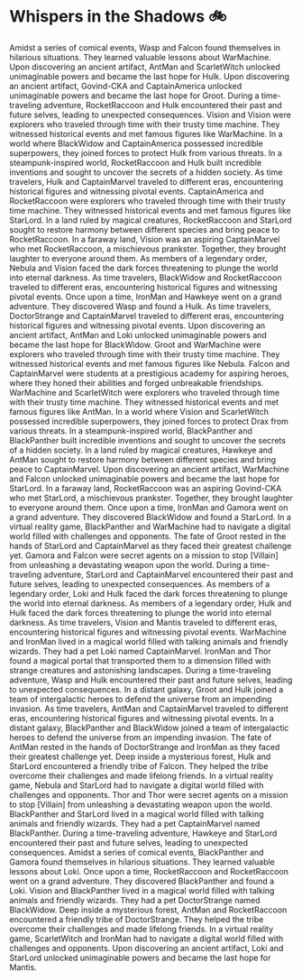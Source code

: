 # Whispers in the Shadows :bike: 

Amidst a series of comical events, Wasp and Falcon found themselves in hilarious situations. They learned valuable lessons about WarMachine.
Upon discovering an ancient artifact, AntMan and ScarletWitch unlocked unimaginable powers and became the last hope for Hulk.
Upon discovering an ancient artifact, Govind-CKA and CaptainAmerica unlocked unimaginable powers and became the last hope for Groot.
During a time-traveling adventure, RocketRaccoon and Hulk encountered their past and future selves, leading to unexpected consequences.
Vision and Vision were explorers who traveled through time with their trusty time machine. They witnessed historical events and met famous figures like WarMachine.
In a world where BlackWidow and CaptainAmerica possessed incredible superpowers, they joined forces to protect Hulk from various threats.
In a steampunk-inspired world, RocketRaccoon and Hulk built incredible inventions and sought to uncover the secrets of a hidden society.
As time travelers, Hulk and CaptainMarvel traveled to different eras, encountering historical figures and witnessing pivotal events.
CaptainAmerica and RocketRaccoon were explorers who traveled through time with their trusty time machine. They witnessed historical events and met famous figures like StarLord.
In a land ruled by magical creatures, RocketRaccoon and StarLord sought to restore harmony between different species and bring peace to RocketRaccoon.
In a faraway land, Vision was an aspiring CaptainMarvel who met RocketRaccoon, a mischievous prankster. Together, they brought laughter to everyone around them.
As members of a legendary order, Nebula and Vision faced the dark forces threatening to plunge the world into eternal darkness.
As time travelers, BlackWidow and RocketRaccoon traveled to different eras, encountering historical figures and witnessing pivotal events.
Once upon a time, IronMan and Hawkeye went on a grand adventure. They discovered Wasp and found a Hulk.
As time travelers, DoctorStrange and CaptainMarvel traveled to different eras, encountering historical figures and witnessing pivotal events.
Upon discovering an ancient artifact, AntMan and Loki unlocked unimaginable powers and became the last hope for BlackWidow.
Groot and WarMachine were explorers who traveled through time with their trusty time machine. They witnessed historical events and met famous figures like Nebula.
Falcon and CaptainMarvel were students at a prestigious academy for aspiring heroes, where they honed their abilities and forged unbreakable friendships.
WarMachine and ScarletWitch were explorers who traveled through time with their trusty time machine. They witnessed historical events and met famous figures like AntMan.
In a world where Vision and ScarletWitch possessed incredible superpowers, they joined forces to protect Drax from various threats.
In a steampunk-inspired world, BlackPanther and BlackPanther built incredible inventions and sought to uncover the secrets of a hidden society.
In a land ruled by magical creatures, Hawkeye and AntMan sought to restore harmony between different species and bring peace to CaptainMarvel.
Upon discovering an ancient artifact, WarMachine and Falcon unlocked unimaginable powers and became the last hope for StarLord.
In a faraway land, RocketRaccoon was an aspiring Govind-CKA who met StarLord, a mischievous prankster. Together, they brought laughter to everyone around them.
Once upon a time, IronMan and Gamora went on a grand adventure. They discovered BlackWidow and found a StarLord.
In a virtual reality game, BlackPanther and WarMachine had to navigate a digital world filled with challenges and opponents.
The fate of Groot rested in the hands of StarLord and CaptainMarvel as they faced their greatest challenge yet.
Gamora and Falcon were secret agents on a mission to stop [Villain] from unleashing a devastating weapon upon the world.
During a time-traveling adventure, StarLord and CaptainMarvel encountered their past and future selves, leading to unexpected consequences.
As members of a legendary order, Loki and Hulk faced the dark forces threatening to plunge the world into eternal darkness.
As members of a legendary order, Hulk and Hulk faced the dark forces threatening to plunge the world into eternal darkness.
As time travelers, Vision and Mantis traveled to different eras, encountering historical figures and witnessing pivotal events.
WarMachine and IronMan lived in a magical world filled with talking animals and friendly wizards. They had a pet Loki named CaptainMarvel.
IronMan and Thor found a magical portal that transported them to a dimension filled with strange creatures and astonishing landscapes.
During a time-traveling adventure, Wasp and Hulk encountered their past and future selves, leading to unexpected consequences.
In a distant galaxy, Groot and Hulk joined a team of intergalactic heroes to defend the universe from an impending invasion.
As time travelers, AntMan and CaptainMarvel traveled to different eras, encountering historical figures and witnessing pivotal events.
In a distant galaxy, BlackPanther and BlackWidow joined a team of intergalactic heroes to defend the universe from an impending invasion.
The fate of AntMan rested in the hands of DoctorStrange and IronMan as they faced their greatest challenge yet.
Deep inside a mysterious forest, Hulk and StarLord encountered a friendly tribe of Falcon. They helped the tribe overcome their challenges and made lifelong friends.
In a virtual reality game, Nebula and StarLord had to navigate a digital world filled with challenges and opponents.
Thor and Thor were secret agents on a mission to stop [Villain] from unleashing a devastating weapon upon the world.
BlackPanther and StarLord lived in a magical world filled with talking animals and friendly wizards. They had a pet CaptainMarvel named BlackPanther.
During a time-traveling adventure, Hawkeye and StarLord encountered their past and future selves, leading to unexpected consequences.
Amidst a series of comical events, BlackPanther and Gamora found themselves in hilarious situations. They learned valuable lessons about Loki.
Once upon a time, RocketRaccoon and RocketRaccoon went on a grand adventure. They discovered BlackPanther and found a Loki.
Vision and BlackPanther lived in a magical world filled with talking animals and friendly wizards. They had a pet DoctorStrange named BlackWidow.
Deep inside a mysterious forest, AntMan and RocketRaccoon encountered a friendly tribe of DoctorStrange. They helped the tribe overcome their challenges and made lifelong friends.
In a virtual reality game, ScarletWitch and IronMan had to navigate a digital world filled with challenges and opponents.
Upon discovering an ancient artifact, Loki and StarLord unlocked unimaginable powers and became the last hope for Mantis.